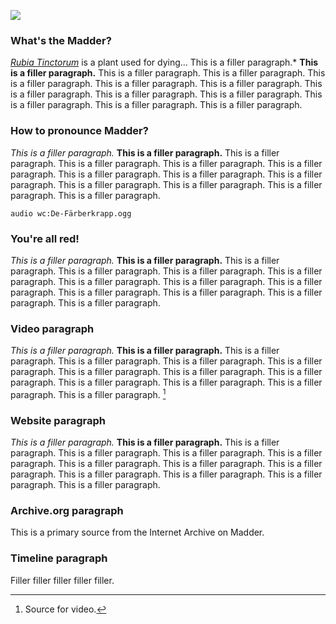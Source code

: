 <a href="https://www.juncture-digital.org"><img src="https://juncture-digital.github.io/juncture/static/images/ve-button.png"></a>

<param ve-config 
title="Madder"    
source-image="https://upload.wikimedia.org/wikipedia/commons/b/bf/Rubia_tinctorum_%28common_madder%29_-_geograph.org.uk_-_5639448.jpg"   
banner="https://upload.wikimedia.org/wikipedia/commons/b/bf/Rubia_tinctorum_%28common_madder%29_-_geograph.org.uk_-_5639448.jpg" 
height=100
author="Emily Hughes, Moira Newman, Lois Nguyen"
layout="vertical">

### What's the Madder?

*[Rubia Tinctorum](https://en.wikipedia.org/wiki/Rubia_tinctorum)* is a plant used for dying... This is a filler paragraph.* **This is a filler paragraph.** This is a filler paragraph. This is a filler paragraph. This is a filler paragraph. This is a filler paragraph. This is a filler paragraph. This is a filler paragraph. This is a filler paragraph. This is a filler paragraph. This is a filler paragraph. This is a filler paragraph. This is a filler paragraph.

<param ve-image
	   src="gh:EmilyHughes73/plant-humanities-summerprogram/main/session-two/Fleece1.jpg"
	   caption= "Modern wool dyed with Madder.">
	   
	   
### How to pronounce Madder?

*This is a filler paragraph.* **This is a filler paragraph.** This is a filler paragraph. This is a filler paragraph. This is a filler paragraph. This is a filler paragraph. This is a filler paragraph. This is a filler paragraph. This is a filler paragraph. This is a filler paragraph. This is a filler paragraph. This is a filler paragraph. This is a filler paragraph.

`audio wc:De-Färberkrapp.ogg`

<param ve-image
	   src="wc:Rubia_tinctorum.jpg"
	   caption="Image of Madder.">
	   
### You're all red!

*This is a filler paragraph.* **This is a filler paragraph.** This is a filler paragraph. This is a filler paragraph. This is a filler paragraph. This is a filler paragraph. This is a filler paragraph. This is a filler paragraph. This is a filler paragraph. This is a filler paragraph. This is a filler paragraph. This is a filler paragraph. This is a filler paragraph.

<param ve-compare
	   src="wc:Rubia_tinctorum_002.JPG"
	   caption="Rubia root in jar compared to flower of plant.">
<param ve-compare
	   src="wc:Rubii2.JPG">
	   
	   
### Video paragraph

*This is a filler paragraph.* **This is a filler paragraph.** This is a filler paragraph. This is a filler paragraph. This is a filler paragraph. This is a filler paragraph. This is a filler paragraph. This is a filler paragraph. This is a filler paragraph. This is a filler paragraph. This is a filler paragraph. This is a filler paragraph. This is a filler paragraph. [^1]
<param ve-video
	   src="https://www.youtube.com/watch?v=QO1y1wJduCo"
	   start="0"
	   end="60">
	   
	   
### Website paragraph
*This is a filler paragraph.* **This is a filler paragraph.** This is a filler paragraph. This is a filler paragraph. This is a filler paragraph. This is a filler paragraph. This is a filler paragraph. This is a filler paragraph. This is a filler paragraph. This is a filler paragraph. This is a filler paragraph. This is a filler paragraph. This is a filler paragraph. 

<param ve-iframe
	   src="https://plantsandcolour.co.uk/dyeing-with-madder-a-deep-dive"
	   caption="Guide to dying with Madder.">
	   
### Archive.org paragraph
This is a primary source from the Internet Archive on Madder.
	   
<param ve-iframe
	   src="https://archive.org/details/collectiondecur00gofm/page/n41"
	   caption="Guide to dying with Madder.">
	   
	   
### Timeline paragraph
Filler filler filler filler filler.

<param ve-iframe
	   src="https://cdn.knightlab.com/libs/timeline3/latest/embed/index.html?source=v2%3A2PACX-1vQGF8MT5DJYT8Gazk35Qe2nazI67mlRXGmd0BgvPx9B_HAljhtcBkhMkNMBQ4Gb1rY6GUjEL6gFevI-&font=Default&lang=en&initial_zoom=2&width=100%25&height=650"
caption="Timeline of Madder popularity.">

[^1]: Source for video.